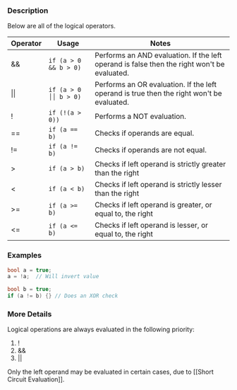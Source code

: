 ### Description
Below are all of the logical operators.

|Operator|Usage|Notes|
|-|-|-|
|&&|`if (a > 0 && b > 0)`|Performs an AND evaluation. If the left operand is false then the right won't be evaluated.|
|\|\||`if (a > 0 ││ b > 0)`|Performs an OR evaluation. If the left operand is true then the right won't be evaluated.|
|!|`if (!(a > 0))`|Performs a NOT evaluation.|
|\=\=|`if (a == b)`|Checks if operands are equal.|
|!=|`if (a != b)`|Checks if operands are not equal.|
|>|`if (a > b)`|Checks if left operand is strictly greater than the right|
|<|`if (a < b)`|Checks if left operand is strictly lesser than the right|
|>=|`if (a >= b)`|Checks if left operand is greater, or equal to, the right|
|<=|`if (a <= b)`|Checks if left operand is lesser, or equal to, the right|

### Examples
```c++
bool a = true;
a = !a;  // Will invert value

bool b = true;
if (a != b) {} // Does an XOR check
```

### More Details
Logical operations are always evaluated in the following priority:
1. !
2. &&
3. ||

Only the left operand may be evaluated in certain cases, due to [[Short Circuit Evaluation]].
